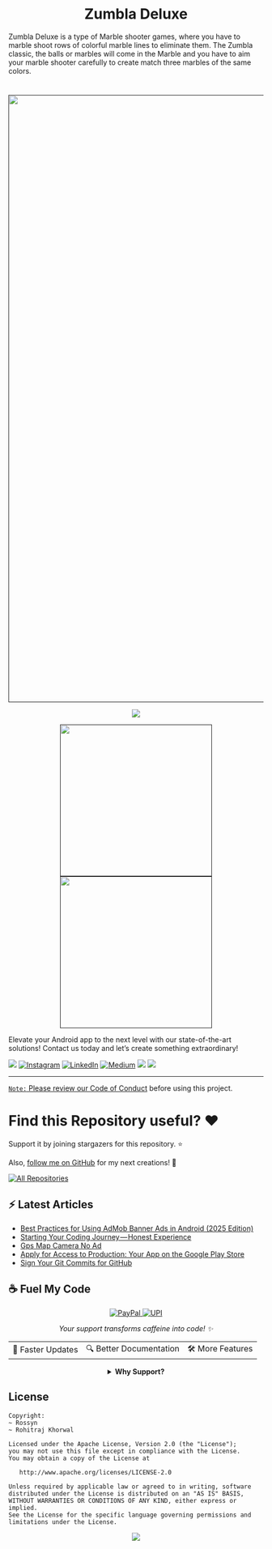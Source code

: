 <p align="center">
  <h1 align="center">Zumbla Deluxe</h1>
  
Zumbla Deluxe is a type of Marble shooter games, where you have to marble shoot rows of colorful marble lines to eliminate them. The Zumbla classic, the balls or marbles will come in the Marble and you have to aim your marble shooter carefully to create match three marbles of the same colors. 


# 
<p align="center">
    <a href="">
      <img src="https://user-images.githubusercontent.com/97843190/188609564-1df06b5c-3c43-4a8a-90c8-23b2330eca64.png" width="1200"/>
    </a>
  </p>


 <p align="center">
    <a href="https://www.paypal.com/paypalme/banrossyn">
      <img src="https://user-images.githubusercontent.com/97843190/188609557-6a3bed29-fceb-436b-937a-9445a098069b.png" />
    </a>
  </p>



<p align="center">
    <a href="">
      <img src="https://user-images.githubusercontent.com/97843190/188609575-e0033eab-7e47-477c-9a38-f65746ad793b.jpg" width="300"/>
    </a>
    <a href="">
      <img src="https://user-images.githubusercontent.com/97843190/188609547-419f33c0-cceb-43b2-9c7d-999565c11893.jpg" width="300"/>
    </a>  
  </p>


  
Elevate your Android app to the next level with our state-of-the-art solutions! Contact us today and let’s create something extraordinary!

<div align="start">
  
<a href="mailto:banrossyn@gmail.com"><img src="https://img.shields.io/badge/Gmail-EA4335.svg?logo=Gmail&logoColor=white"></a>
[![Instagram](https://img.shields.io/badge/Instagram-%23E4405F.svg?logo=Instagram&logoColor=white)](https://instagram.com/rohitraj.khorwal) [![LinkedIn](https://img.shields.io/badge/LinkedIn-%230077B5.svg?logo=linkedin&logoColor=white)](https://www.linkedin.com/in/rohitrajkhorwal/) [![Medium](https://img.shields.io/badge/Medium-12100E?logo=medium&logoColor=white)](https://medium.com/@rohitrajkhorwal) 
<a href="https://t.me/banrossyn" target="_blank"><img src="https://img.shields.io/badge/Telegram-26A5E4.svg?logo=Telegram&logoColor=white"></a>
<a href="https://wa.me/+919694260426/" target="_blank"><img src="https://img.shields.io/badge/WhatsApp-25D366.svg?logo=WhatsApp&logoColor=white">
</div>


---

`Note:` Please review our [Code of Conduct](./CODE_OF_CONDUCT.md) before using this project.
# Find this Repository useful? ❤️

Support it by joining stargazers for this repository. ⭐

Also, [follow me on GitHub](https://github.com/AndroidWithRossyn/) for my next creations! 🤩

<p align="left">
<a href="https://github.com/AndroidWithRossyn?tab=repositories&sort=stargazers"><img alt="All Repositories" title="All Repositories" src="https://custom-icon-badges.demolab.com/badge/-Click%20Here%20For%20All%20My%20Repos-1F222E?style=for-the-badge&logoColor=white&logo=repo"/></a>
  
</p>


## :zap: Latest Articles

<!-- ARTICLES:START -->
- [Best Practices for Using AdMob Banner Ads in Android (2025 Edition)](https://rohitrajkhorwal.medium.com/best-practices-for-using-admob-banner-ads-in-android-2025-edition-42fa3fa10dd3?source=rss-40883ee5aa3e------2)
- [Starting Your Coding Journey — Honest Experience](https://rohitrajkhorwal.medium.com/starting-your-coding-journey-honest-experience-ec93e4d59634?source=rss-40883ee5aa3e------2)
- [Gps Map Camera No Ad](https://rohitrajkhorwal.medium.com/gps-map-camera-no-ads-9b850250067b?source=rss-40883ee5aa3e------2)
- [Apply for Access to Production: Your App on the Google Play Store](https://rohitrajkhorwal.medium.com/apply-for-access-to-production-your-app-on-the-google-play-store-3af6736f1e68?source=rss-40883ee5aa3e------2)
- [Sign Your Git Commits for GitHub](https://rohitrajkhorwal.medium.com/sign-your-git-commits-for-github-47c7a589c2c3?source=rss-40883ee5aa3e------2)
<!-- ARTICLES:END -->




## ☕ Fuel My Code

<div align="center">
  <a href="https://www.paypal.com/paypalme/banrossyn">
    <img src="https://img.shields.io/badge/Support_My_Work-00457C?style=for-the-badge&logo=paypal&logoColor=white" alt="PayPal"/>
  </a>
   <a href="https://github.com/AndroidWithRossyn/AndroidWithRossyn/blob/main/donate/upi_scan.jpg?raw=true">
    <img src="https://img.shields.io/badge/Support_via_UPI-4CAF50?style=for-the-badge&logo=google-pay&logoColor=white" alt="UPI"/>
  </a>
  <p><i>Your support transforms caffeine into code! ✨</i></p>
  
  <table>
    <tr>
      <td>🚀 Faster Updates</td>
      <td>🔍 Better Documentation</td>
      <td>🛠️ More Features</td>
    </tr>
  </table>
  
  <details>
    <summary><b>Why Support?</b></summary>
    <p>Every contribution helps me dedicate more time to creating high-quality open source Code. Your support directly translates to better software for everyone!</p>
  </details>
</div>



## License

```
Copyright: 
~ Rossyn
~ Rohitraj Khorwal

Licensed under the Apache License, Version 2.0 (the "License");
you may not use this file except in compliance with the License.
You may obtain a copy of the License at

   http://www.apache.org/licenses/LICENSE-2.0

Unless required by applicable law or agreed to in writing, software
distributed under the License is distributed on an "AS IS" BASIS,
WITHOUT WARRANTIES OR CONDITIONS OF ANY KIND, either express or implied.
See the License for the specific language governing permissions and
limitations under the License.
```

<p align="center">
  <img src="https://capsule-render.vercel.app/api?type=waving&color=gradient&height=60&section=footer"/>
</p>

